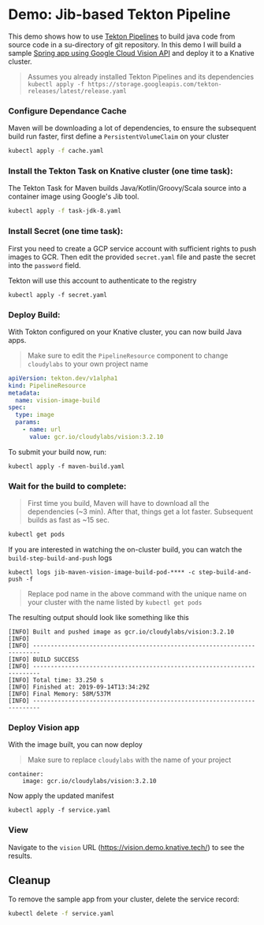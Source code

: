 # Demo: Jib-based Tekton Pipeline

This demo shows how to use [Tekton Pipelines](https://github.com/tektoncd/pipeline) to build java code from source code in a su-directory of git repository. In this demo I will build a sample [Spring app using Google Cloud Vision API](https://github.com/mchmarny/spring-cloud-gcp/tree/master/spring-cloud-gcp-samples/spring-cloud-gcp-vision-api-sample)
and deploy it to a Knative cluster.

> Assumes you already installed Tekton Pipelines and its dependencies `kubectl apply -f https://storage.googleapis.com/tekton-releases/latest/release.yaml`

### Configure Dependance Cache

Maven will be downloading a lot of dependencies, to ensure the subsequent build run faster, first define a `PersistentVolumeClaim` on your cluster

```bash
kubectl apply -f cache.yaml
```

### Install the Tekton Task on Knative cluster (one time task):

The Tekton Task for Maven builds Java/Kotlin/Groovy/Scala source into a container image using Google's Jib tool.

```bash
kubectl apply -f task-jdk-8.yaml
```

### Install Secret (one time task):

First you need to create a GCP service account with sufficient rights to push images to GCR. Then edit the provided `secret.yaml` file and paste the secret into the `password` field.

Tekton will use this account to authenticate to the registry

```shell
kubectl apply -f secret.yaml
```

### Deploy Build:

With Tokton configured on your Knative cluster, you can now build Java apps.

> Make sure to edit the `PipelineResource` component to change `cloudylabs` to your own project name

```yaml
apiVersion: tekton.dev/v1alpha1
kind: PipelineResource
metadata:
  name: vision-image-build
spec:
  type: image
  params:
    - name: url
      value: gcr.io/cloudylabs/vision:3.2.10
```

To submit your build now, run:


```shell
kubectl apply -f maven-build.yaml
```


### Wait for the build to complete:

> First time you build, Maven will have to download all the dependencies (~3 min). After that, things get a lot faster. Subsequent builds as fast as ~15 sec.

```bash
kubectl get pods
```

If you are interested in watching the on-cluster build, you can watch the `build-step-build-and-push` logs

```shell
kubectl logs jib-maven-vision-image-build-pod-**** -c step-build-and-push -f
```

> Replace pod name in the above command with the unique name on your cluster with the name listed by `kubectl get pods`

The resulting output should look like something like this

```shell
[INFO] Built and pushed image as gcr.io/cloudylabs/vision:3.2.10
[INFO]
[INFO] ------------------------------------------------------------------------
[INFO] BUILD SUCCESS
[INFO] ------------------------------------------------------------------------
[INFO] Total time: 33.250 s
[INFO] Finished at: 2019-09-14T13:34:29Z
[INFO] Final Memory: 58M/537M
[INFO] ------------------------------------------------------------------------
```

### Deploy Vision app

With the image built, you can now deploy

> Make sure to replace `cloudylabs` with the name of your project

```shell
container:
    image: gcr.io/cloudylabs/vision:3.2.10
```

Now apply the updated manifest

```shell
kubectl apply -f service.yaml
```


### View

Navigate to the `vision` URL (https://vision.demo.knative.tech/) to see the results.

## Cleanup

To remove the sample app from your cluster, delete the service record:

```bash
kubectl delete -f service.yaml
```
